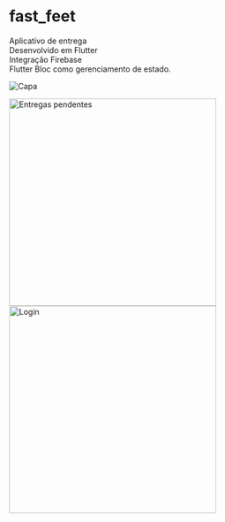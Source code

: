 # fast_feet

Aplicativo de entrega
<br>
Desenvolvido em Flutter
<br>
Integração Firebase <br>
Flutter Bloc como gerenciamento de estado.


![Capa](https://user-images.githubusercontent.com/52724157/231587518-1e2f19c2-8542-47b9-9125-2db732235128.png)



<img width="375" alt="Entregas pendentes" src="https://user-images.githubusercontent.com/52724157/231587525-e9059c17-a93a-4337-90de-8f86c3b1d86a.png">
<img width="375" alt="Login" src="https://user-images.githubusercontent.com/52724157/231587529-9d0d23ed-8532-441d-abcd-39ac097f4afc.png">
